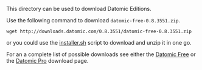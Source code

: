 This directory can be used to download Datomic Editions.

Use the following command to download `datomic-free-0.8.3551.zip`.

    wget http://downloads.datomic.com/0.8.3551/datomic-free-0.8.3551.zip

or you could use the [installer.sh][3] script to download and unzip it
in one go.

For an a complete list of possible downloads see either the 
[Datomic Free][1] or the [Datomic Pro][2] download page.

[1]: http://downloads.datomic.com/free.html "Datomic Free download page"
[2]: http://downloads.datomic.com/pro.html "Datomic Pro download page"
[3]: https://github.com/dvberkel/jfall2012-datomic/blob/master/lib/installer.sh "Install script for Datomic"

